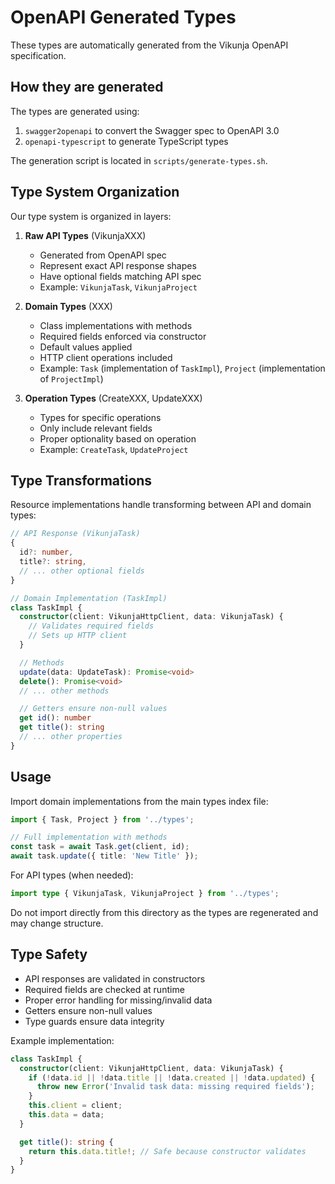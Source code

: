 # OpenAPI Generated Types

These types are automatically generated from the Vikunja OpenAPI specification.

## How they are generated

The types are generated using:

1. `swagger2openapi` to convert the Swagger spec to OpenAPI 3.0
2. `openapi-typescript` to generate TypeScript types

The generation script is located in `scripts/generate-types.sh`.

## Type System Organization

Our type system is organized in layers:

1. **Raw API Types** (VikunjaXXX)

   - Generated from OpenAPI spec
   - Represent exact API response shapes
   - Have optional fields matching API spec
   - Example: `VikunjaTask`, `VikunjaProject`

2. **Domain Types** (XXX)

   - Class implementations with methods
   - Required fields enforced via constructor
   - Default values applied
   - HTTP client operations included
   - Example: `Task` (implementation of `TaskImpl`), `Project` (implementation of `ProjectImpl`)

3. **Operation Types** (CreateXXX, UpdateXXX)
   - Types for specific operations
   - Only include relevant fields
   - Proper optionality based on operation
   - Example: `CreateTask`, `UpdateProject`

## Type Transformations

Resource implementations handle transforming between API and domain types:

```typescript
// API Response (VikunjaTask)
{
  id?: number,
  title?: string,
  // ... other optional fields
}

// Domain Implementation (TaskImpl)
class TaskImpl {
  constructor(client: VikunjaHttpClient, data: VikunjaTask) {
    // Validates required fields
    // Sets up HTTP client
  }

  // Methods
  update(data: UpdateTask): Promise<void>
  delete(): Promise<void>
  // ... other methods

  // Getters ensure non-null values
  get id(): number
  get title(): string
  // ... other properties
}
```

## Usage

Import domain implementations from the main types index file:

```typescript
import { Task, Project } from '../types';

// Full implementation with methods
const task = await Task.get(client, id);
await task.update({ title: 'New Title' });
```

For API types (when needed):

```typescript
import type { VikunjaTask, VikunjaProject } from '../types';
```

Do not import directly from this directory as the types are regenerated and may change structure.

## Type Safety

- API responses are validated in constructors
- Required fields are checked at runtime
- Proper error handling for missing/invalid data
- Getters ensure non-null values
- Type guards ensure data integrity

Example implementation:

```typescript
class TaskImpl {
  constructor(client: VikunjaHttpClient, data: VikunjaTask) {
    if (!data.id || !data.title || !data.created || !data.updated) {
      throw new Error('Invalid task data: missing required fields');
    }
    this.client = client;
    this.data = data;
  }

  get title(): string {
    return this.data.title!; // Safe because constructor validates
  }
}
```

